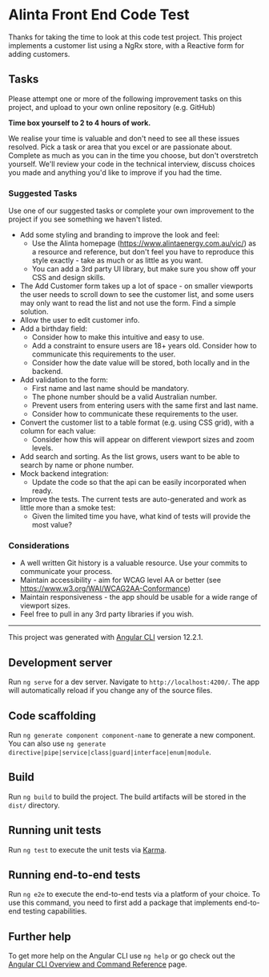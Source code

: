 # Alinta Front End Code Test

Thanks for taking the time to look at this code test project. This project implements a customer list using a NgRx store, with a Reactive form for adding customers.


## Tasks

Please attempt one or more of the following improvement tasks on this project, and upload to your own online repository (e.g. GitHub)

**Time box yourself to 2 to 4 hours of work.**

We realise your time is valuable and don't need to see all these issues resolved. Pick a task or area that you excel or are passionate about. Complete as much as you can in the time you choose, but don't overstretch yourself. We'll review your code in the technical interview, discuss choices you made and anything you'd like to improve if you had the time.

### Suggested Tasks

Use one of our suggested tasks or complete your own improvement to the project if you see something we haven't listed.

- Add some styling and branding to improve the look and feel:
    - Use the Alinta homepage (https://www.alintaenergy.com.au/vic/) as a resource and reference, but don't feel you have to reproduce this style exactly - take as much or as little as you want.
    - You can add a 3rd party UI library, but make sure you show off your CSS and design skills.
- The Add Customer form takes up a lot of space - on smaller viewports the user needs to scroll down to see the customer list, and some users may only want to read the list and not use the form. Find a simple solution.
- Allow the user to edit customer info.
- Add a birthday field:
    - Consider how to make this intuitive and easy to use.
    - Add a constraint to ensure users are 18+ years old.
    Consider how to communicate this requirements to the user.
    - Consider how the date value will be stored, both locally and in the backend.
- Add validation to the form:
    - First name and last name should be mandatory.
    - The phone number should be a valid Australian number.
    - Prevent users from entering users with the same first and last name.
    - Consider how to communicate these requirements to the user.
- Convert the customer list to a table format (e.g. using CSS grid), with a column for each value:
    - Consider how this will appear on different viewport sizes and zoom levels.
- Add search and sorting. As the list grows, users want to be able to search by name or phone number.
- Mock backend integration:
   - Update the code so that the api can be easily incorporated when ready.
- Improve the tests. The current tests are auto-generated and work as little more than a smoke test:
    - Given the limited time you have, what kind of tests will provide the most value?

### Considerations
- A well written Git history is a valuable resource. Use your commits to communicate your process.
- Maintain accessibility - aim for WCAG level AA or better (see https://www.w3.org/WAI/WCAG2AA-Conformance)
- Maintain responsiveness - the app should be usable for a wide range of viewport sizes.
- Feel free to pull in any 3rd party libraries if you wish.

---

This project was generated with [Angular CLI](https://github.com/angular/angular-cli) version 12.2.1.

## Development server

Run `ng serve` for a dev server. Navigate to `http://localhost:4200/`. The app will automatically reload if you change any of the source files.

## Code scaffolding

Run `ng generate component component-name` to generate a new component. You can also use `ng generate directive|pipe|service|class|guard|interface|enum|module`.

## Build

Run `ng build` to build the project. The build artifacts will be stored in the `dist/` directory.

## Running unit tests

Run `ng test` to execute the unit tests via [Karma](https://karma-runner.github.io).

## Running end-to-end tests

Run `ng e2e` to execute the end-to-end tests via a platform of your choice. To use this command, you need to first add a package that implements end-to-end testing capabilities.

## Further help

To get more help on the Angular CLI use `ng help` or go check out the [Angular CLI Overview and Command Reference](https://angular.io/cli) page.
